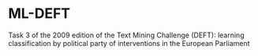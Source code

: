 # ML-DEFT
Task 3 of the 2009 edition of the Text Mining Challenge (DEFT): learning classification by political party of interventions in the European Parliament

